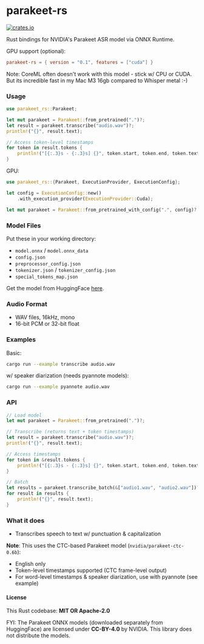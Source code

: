 # parakeet-rs

[![crates.io](https://img.shields.io/crates/v/parakeet-rs.svg)](https://crates.io/crates/parakeet-rs)

Rust bindings for NVIDIA's Parakeet ASR model via ONNX Runtime.


GPU support (optional):
```toml
parakeet-rs = { version = "0.1", features = ["cuda"] }
```

Note: CoreML often doesn't work with this model - stick w/ CPU or CUDA. But its incredible fast in my Mac M3 16gb compared to Whisper metal :-)

### Usage

```rust
use parakeet_rs::Parakeet;

let mut parakeet = Parakeet::from_pretrained(".")?;
let result = parakeet.transcribe("audio.wav")?;
println!("{}", result.text);

// Access token-level timestamps
for token in result.tokens {
    println!("[{:.3}s - {:.3}s] {}", token.start, token.end, token.text);
}
```

GPU:
```rust
use parakeet_rs::{Parakeet, ExecutionProvider, ExecutionConfig};

let config = ExecutionConfig::new()
    .with_execution_provider(ExecutionProvider::Cuda);

let mut parakeet = Parakeet::from_pretrained_with_config(".", config)?;
```

### Model Files

Put these in your working directory:
- `model.onnx` / `model.onnx_data`
- `config.json`
- `preprocessor_config.json`
- `tokenizer.json` / `tokenizer_config.json`
- `special_tokens_map.json`

Get the model from HuggingFace [here](https://huggingface.co/onnx-community/parakeet-ctc-0.6b-ONNX/tree/main/onnx). 

### Audio Format

- WAV files, 16kHz, mono
- 16-bit PCM or 32-bit float

### Examples

Basic:
```bash
cargo run --example transcribe audio.wav
```

w/ speaker diarization (needs pyannote models):
```bash
cargo run --example pyannote audio.wav
```

### API

```rust
// Load model
let mut parakeet = Parakeet::from_pretrained(".")?;

// Transcribe (returns text + token timestamps)
let result = parakeet.transcribe("audio.wav")?;
println!("{}", result.text);

// Access timestamps
for token in &result.tokens {
    println!("[{:.3}s - {:.3}s] {}", token.start, token.end, token.text);
}

// Batch
let results = parakeet.transcribe_batch(&["audio1.wav", "audio2.wav"])?;
for result in results {
    println!("{}", result.text);
}
```

### What it does

- Transcribes speech to text w/ punctuation & capitalization

**Note**: This uses the CTC-based Parakeet model (`nvidia/parakeet-ctc-0.6b`):
- English only
- Token-level timestamps supported (CTC frame-level output)
- For word-level timestamps & speaker diarization, use with pyannote (see example)

#### License

This Rust codebase: **MIT OR Apache-2.0**

FYI: The Parakeet ONNX models (downloaded separately from HuggingFace) are licensed under **CC-BY-4.0** by NVIDIA. This library does not distribute the models. 
